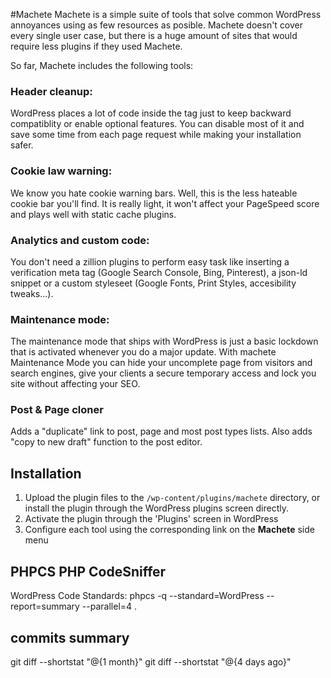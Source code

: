 #Machete
Machete is a simple suite of tools that solve common WordPress annoyances using as few resources as posible. Machete doesn't cover every single user case, but there is a huge amount of sites that would require less plugins if they used Machete.

So far, Machete includes the following tools:

### Header cleanup:
WordPress places a lot of code inside the <head> tag just to keep backward compatiblity or enable optional features. You can disable most of it and save some time from each page request while making your installation safer.

### Cookie law warning:
We know you hate cookie warning bars. Well, this is the less hateable cookie bar you'll find. It is really light, it won't affect your PageSpeed score and plays well with static cache plugins.

### Analytics and custom code:
You don't need a zillion plugins to perform easy task like inserting a verification meta tag (Google Search Console, Bing, Pinterest), a json-ld snippet or a custom styleseet (Google Fonts, Print Styles, accesibility tweaks...).

### Maintenance mode:
The maintenance mode that ships with WordPress is just a basic lockdown that is activated whenever you do a major update. With machete Maintenance Mode you can hide your uncomplete page from visitors and search engines, give your clients a secure temporary access and lock you site without affecting your SEO.

### Post & Page cloner 
Adds a "duplicate" link to post, page and most post types lists. Also adds "copy to new draft" function to the post editor.

## Installation
1. Upload the plugin files to the `/wp-content/plugins/machete` directory, or install the plugin through the WordPress plugins screen directly.
2. Activate the plugin through the 'Plugins' screen in WordPress
3. Configure each tool using the corresponding link on the **Machete** side menu

## PHPCS PHP CodeSniffer
WordPress Code Standards:
phpcs -q --standard=WordPress --report=summary --parallel=4 .

## commits summary
git diff --shortstat "@{1 month}"
git diff --shortstat "@{4 days ago}"


